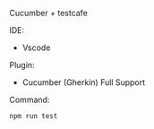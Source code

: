 Cucumber + testcafe

IDE:
- Vscode

Plugin:
- Cucumber (Gherkin) Full Support

Command: 

`npm run test`